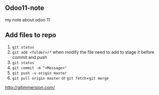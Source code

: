 ## Odoo11-note
my note about odoo 11

## Add files to repo
1. `git status`
2. `git add <folder>/*` when modify the file need to add to stage it before commit and push
3. `git status`
4. `git commit -m "<Message>"`
5. `git push -u origin master`
6. `git pull origin master` or `git fetch`+`git merge`

http://gitimmersion.com/
